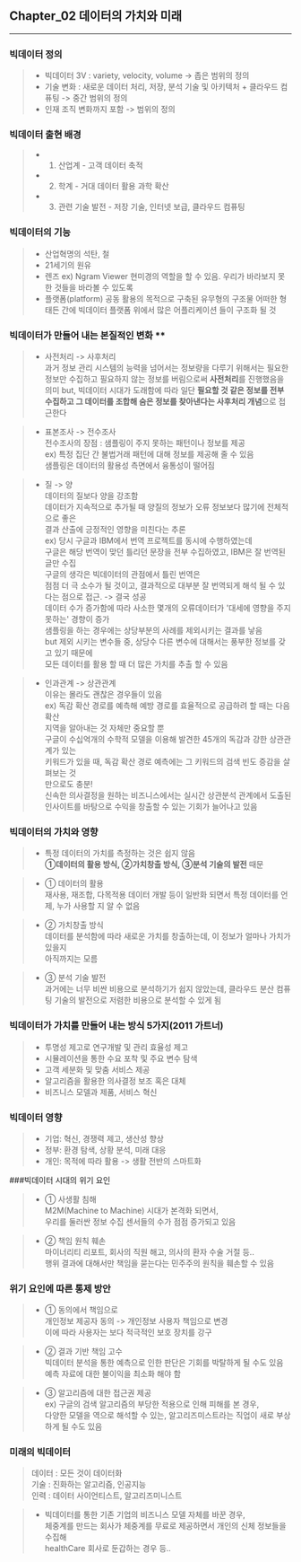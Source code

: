 ## Chapter_02 데이터의 가치와 미래
-----
### 빅데이터 정의
> * 빅데이터 3V : variety, velocity, volume
-> 좁은 범위의 정의
> *  기술 변화 : 새로운 데이터 처리, 저장, 분석 기술 및 아키텍처 + 클라우드 컴퓨팅
-> 중간 범위의 정의
> * 인재 조직 변화까지 포함
-> 범위의 정의

### 빅데이터 출현 배경
> *  1. 산업계 - 고객 데이터 축적
> *  2. 학계    - 거대 데이터 활용 과학 확산
>  * 3. 관련 기술 발전 - 저장 기술, 인터넷 보급, 클라우드 컴퓨팅

### 빅데이터의 기능
> * 산업혁명의 석탄, 철
> * 21세기의 원유
> * 렌즈  ex) Ngram Viewer
> 현미경의 역할을 할 수 있음. 우리가 바라보지 못한 것들을 바라볼 수 있도록
> * 플랫폼(platform)
> 공동 활용의 목적으로 구축된 유무형의 구조물
> 어떠한 형태든 간에 빅데이터 플랫폼 위에서 많은 어플리케이션 들이 구조화 될 것

### 빅데이터가 만들어 내는 본질적인 변화 **

> * 사전처리 -> 사후처리  
> 과거 정보 관리 시스템의 능력을 넘어서는 정보량을 다루기 위해서는 
> 필요한 정보만 수집하고 필요하지 않는 정보를 버림으로써  <b>사전처리</b>를 진행했음을 의미 
> but, 빅데이터 시대가 도래함에 따라 일단 <b>필요할 것 같은 정보를 전부 수집하고 
그 데이터를 조합해 숨은 정보를 찾아낸다는 사후처리 개념</b>으로 접근한다  

> * 표본조사 -> 전수조사  
> 전수조사의 장점 : 샘플링이 주지 못하는 패턴이나 정보를 제공  
> ex) 특정 집단 간 불법거래 패턴에 대해 정보를 제공해 줄 수 있음  
> 샘플링은 데이터의 활용성 측면에서 융통성이 떨어짐  

> * 질 -> 양  
> 데이터의 질보다 양을 강조함  
> 데이터가 지속적으로 추가될 때 양질의 정보가 오류 정보보다 많기에 전체적으로 좋은  
결과 산출에 긍정적인 영향을 미친다는 추론  
> ex) 당시 구글과 IBM에서 번역 프로젝트를 동시에 수행하였는데  
> 구글은 해당 번역이 맞던 틀리던 문장을 전부 수집하였고, IBM은 잘 번역된 글만 수집  
> 구글의 생각은 빅데이터의 관점에서 틀린 번역은  
> 점점 더 극 소수가 될 것이고, 결과적으로 대부분 잘 번역되게 해석 될 수 있다는 점으로 접근. -> 결국 성공  
> 데이터 수가 증가함에 따라 사소한 몇개의 오류데이터가 '대세에 영향을 주지 못하는' 경향이 증가  
> 샘플링을 하는 경우에는 상당부분의 사례를 제외시키는 결과를 낳음  
> but 제외 시키는 변수들 중, 상당수 다른 변수에 대해서는 풍부한 정보를 갖고 있기 때문에  
모든 데이터를 활용 할 때 더 많은 가치를 추출 할 수 있음  

> * 인과관계 -> 상관관계  
> 이유는 몰라도 괜찮은 경우들이 있음  
> ex) 독감 확산 경로를 예측해 예방 경로를 효율적으로 공급하려 할 때는 다음 확산  
지역을 알아내는 것 자체만 중요할 뿐  
> 구글이 수십억개의 수학적 모델을 이용해 발견한 45개의 독감과 강한 상관관계가 있는  
> 키워드가 있을 때, 독감 확산 경로 예측에는 그 키워드의 검색 빈도 증감을 살펴보는 것  
> 만으로도 충분!  
> 신속한 의사결정을 원하는 비즈니스에서는 실시간 상관분석 관계에서 도출된  
인사이트를 바탕으로 수익을 창출할 수 있는 기회가 늘어나고 있음  

### 빅데이터의 가치와 영향  
> * 특정 데이터의 가치를 측정하는 것은 쉽지 않음  
> <b>①데이터의 활용 방식, ②가치창출 방식, ③분석 기술의 발전</b> 때문  

> * ① 데이터의 활용  
> 재사용, 재조합, 다목적용 데이터 개발 등이 일반화 되면서 특정 데이터를 언제, 누가 사용할 지 알 수 없음  

> * ② 가치창출 방식  
> 데이터를 분석함에 따라 새로운 가치를 창출하는데, 이 정보가 얼마나 가치가 있을지  
아직까지는 모름  

> * ③ 분석 기술 발전  
> 과거에는 너무 비싼 비용으로 분석하기가 쉽지 않았는데, 클라우드 분산 컴퓨팅 기술의 발전으로  저렴한 비용으로 분석할 수 있게 됨  

### 빅데이터가 가치를 만들어 내는 방식 5가지(2011 가트너)  
> * 투명성 제고로 연구개발 및 관리 효율성 제고  
> * 시뮬레이션을 통한 수요 포착 및 주요 변수 탐색  
> * 고객 세분화 및 맞춤 서비스 제공  
> * 알고리즘을 활용한 의사결정 보조 혹은 대체  
> * 비즈니스 모델과 제품, 서비스 혁신  

### 빅데이터 영향  
> * 기업: 혁신, 경쟁력 제고, 생산성 향상  
> * 정부: 환경 탐색, 상황 분석, 미래 대응  
> * 개인: 목적에 따라 활용 -> 생활 전반의 스마트화  

###빅데이터 시대의 위기 요인  
> * ① 사생활 침해  
> M2M(Machine to Machine) 시대가 본격화 되면서,  
> 우리를 둘러싼 정보 수집 센서들의 수가 점점 증가되고 있음  

> * ② 책임 원칙 훼손  
> 마이너리티 리포트, 회사의 직원 해고, 의사의 환자 수술 거절 등..  
> 행위 결과에 대해서만 책임을 묻는다는 민주주의 원칙을 훼손할 수 있음  

### 위기 요인에 따른 통제 방안  
> * ① 동의에서 책임으로  
> 개인정보 제공자 동의 -> 개인정보 사용자 책임으로 변경  
이에 따라 사용자는 보다 적극적인 보호 장치를 강구  

> * ② 결과 기반 책임 고수  
> 빅데이터 분석을 통한 예측으로 인한 판단은 기회를 박탈하게 될 수도 있음  
예측 자료에 대한 불이익을 최소화 해야 함  

> * ③ 알고리즘에 대한 접근권 제공  
> ex) 구글의 검색 알고리즘의 부당한 적용으로 인해 피해를 본 경우,  
다양한 모델을 역으로 해석할 수 있는, 알고리즈미스트라는 직업이 새로 부상하게 될 수도 있음  

### 미래의 빅데이터  
> 데이터 : 모든 것이 데이터화  
> 기술     : 진화하는 알고리즘, 인공지능  
> 인력     : 데이터 사이언티스트, 알고리즈미니스트  

> * 빅데이터를 통한 기존 기업의 비즈니스 모델 자체를 바꾼 경우,  
> 체중계를 만드는 회사가 체중계를 무료로 제공하면서 개인의 신체 정보들을 수집해  
> healthCare 회사로 둔갑하는 경우 등..  
